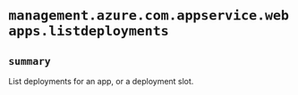 # `management.azure.com.appservice.webapps.listdeployments`

## `summary`
List deployments for an app, or a deployment slot.


